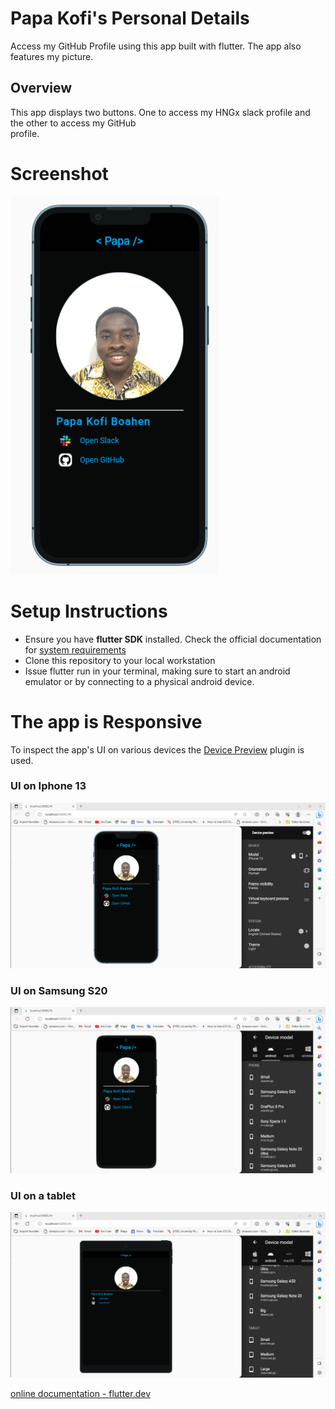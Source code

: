# Papa Kofi's Personal Details

Access my GitHub Profile using this app built with flutter. The app also features my picture.

## Overview

This app displays two buttons. One to access my HNGx slack profile and the other to access my GitHub <br>
profile.

# Screenshot

 <img src="assets/screenshots/main.png" alt="mainscreenshot" />
 <br>

# Setup Instructions

- Ensure you have **flutter SDK** installed. Check the official documentation for [system requirements](https://docs.flutter.dev/get-started/install/windows#:~:text=System%20requirements,-To%20install%20and&text=Operating%20Systems%3A%20Windows%2010%20or,being%20available%20in%20your%20environment.&text=Git%20for%20Windows%202.x,the%20Windows%20Command%20Prompt%20option.)
- Clone this repository to your local workstation
- Issue flutter run in your terminal, making sure to start an android emulator or by connecting to a physical android device.

# The app is Responsive

To inspect the app's UI on various devices the [Device Preview](https://pub.dev/packages/device_preview) plugin is used.

### UI on Iphone 13

 <img src="assets/screenshots/iphone13.png" alt="homepage" />
 <br>

### UI on Samsung S20

 <img src="assets/screenshots/samsungs20.png" alt="homepage" />

### UI on a tablet

 <img src="assets/screenshots/tablet.png" alt="homepage" />

<br>

[online documentation - flutter.dev](https://docs.flutter.dev/)
